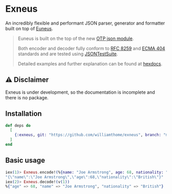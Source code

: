 # Exneus

An incredibly flexible and performant JSON parser, generator and formatter built on top of [Euneus](https://github.com/williamthome/euneus).

> Euneus is built on the top of the new [OTP json module](https://erlang.org/documentation/doc-15.0-rc3/lib/stdlib-6.0/doc/html/json.html).
>
> Both encoder and decoder fully conform to [RFC 8259](https://datatracker.ietf.org/doc/html/rfc8259)
> and [ECMA 404](https://ecma-international.org/publications-and-standards/standards/ecma-404/) standards
> and are tested using [JSONTestSuite](https://github.com/nst/JSONTestSuite).
>
> Detailed examples and further explanation can be found at [hexdocs](https://hexdocs.pm/euneus).

## ⚠️ Disclaimer

Exneus is under development, so the documentation is incomplete and there is no package.

## Installation

```elixir
def deps do
  [
    {:exneus, git: "https://github.com/williamthome/exneus", branch: "main"}
  ]
end
```

## Basic usage

```elixir
iex(1)> Exneus.encode!(%{name: "Joe Armstrong", age: 68, nationality: "British"})
"{\"name\":\"Joe Armstrong\",\"age\":68,\"nationality\":\"British\"}"
iex(2)> Exneus.decode!(v(1))
%{"age" => 68, "name" => "Joe Armstrong", "nationality" => "British"}
```
